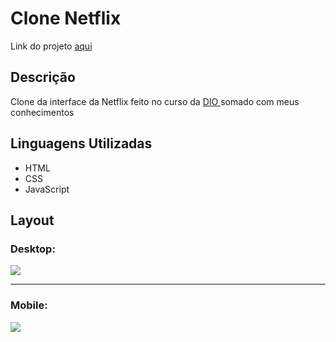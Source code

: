 # Clone Netflix

<p>Link do projeto <a href="https://viniciuseduardo0.github.io/project-netflix/">aqui</a></p>

## Descrição

<p> Clone da interface da Netflix feito no curso da <a  href="https://web.dio.me/browse"> DIO </a> somado com meus conhecimentos</p>

## Linguagens Utilizadas
- HTML
- CSS
- JavaScript

## Layout 
### Desktop:
<img src="../img/desktopNet.PNG">


<hr>

### Mobile:
<img src="../img/mobileNet.PNG">

